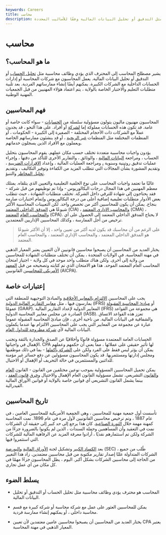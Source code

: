 ```yaml
---
keywords: Careers
title: محاسب
description: المحاسب هو محترف مالي معتمد يؤدي وظائف مثل التدقيق أو تحليل البيانات المالية وفقًا للأساليب المحددة.
---
```


# محاسب
## ما هو المحاسب؟

يشير مصطلح المحاسب إلى المحترف الذي يؤدي وظائف محاسبية مثل [تحليل الحساب](/account-analysis) أو التدقيق أو تحليل البيانات المالية. يعمل المحاسبون مع شركات المحاسبة أو إدارات الحسابات الداخلية مع الشركات الكبيرة. يمكنهم أيضًا إنشاء ممارساتهم الفردية. بعد تلبية متطلبات التعليم والاختبار الخاصة بالولاية ، يتم اعتماد هؤلاء المهنيين من قبل الجمعيات المهنية الوطنية.

## فهم المحاسبين

المحاسبون مهنيون ماليون يتولون مسؤولية سلسلة من [الحسابات](/account) - سواء كانت خاصة أو عامة. قد تكون هذه الحسابات مملوكة إما [لشركة](/corporation) أو أفراد. على هذا النحو ، قد يجدون عملاً مع الشركات ذات الأحجام المختلفة - الصغيرة إلى الكبيرة - الحكومات ، أو المنظمات المختلفة مثل المنظمات [غير الربحية](/non-profitorganization) ، أو قد ينشئون ممارساتهم الخاصة ويعملون مع الأفراد الذين يسجلون خدماتهم.

يؤدون واجبات محاسبية متعددة تختلف حسب مكان عملهم. يقوم المحاسبون بتحليل الحساب ، ومراجعة [البيانات المالية](/financial-statements) ، والوثائق ، والتقارير الأخرى للتأكد من دقتها ، وإجراء عمليات تدقيق روتينية وسنوية [،](/audit) ومراجعة العمليات المالية ، وإعداد [الإقرارات الضريبية](/taxreturn) ، وتقديم المشورة بشأن المجالات التي تتطلب المزيد من الكفاءة وتوفير التكاليف ، وتقديم [تحليل المخاطر](/risk-analysis) والتنبؤ.

غالبًا ما تعتمد واجبات المحاسب على نوع الخلفية التعليمية والتعيين الذي يتلقاه. يمتلك معظم المهنيين في هذا المجال درجات البكالوريوس - وإذا تم توظيفهم من قبل شركة - فقد يحتاجون إلى شهادة للترقي داخل الشركة. تختلف متطلبات الشهادة ، حيث تتطلب بعض الأدوار متطلبات تعليمية إضافية أعلى من درجة البكالوريوس وإتمام اختبارات صارمة بنجاح. يمكن أن يكون للمحاسبين أكثر من تخصص واحد. لكن التعيينات المحاسبية الأكثر شيوعًا هي [المدقق الداخلي المعتمد](/certified-internal-auditor) (CIA) ، [والمحاسب الإداري المعتمد](/cma) (CMA) ، [والمحاسب العام](/cpa) [المعتمد](/cpa) (CPA). لا يحتاج المدقق الداخلي المعتمد إلى الحصول على أي ترخيص من أجل الممارسة ، وكذلك المحاسبين الإداريين المعتمدين.

> على الرغم من أن محاسبك قد يكون لديه أكثر من تعيين واحد ، إلا أن الأكثر شيوعًا هو المدقق الداخلي المعتمد ، والمحاسب الإداري المعتمد ، والمحاسب العام المعتمد.

>

يختار العديد من المحاسبين أن يصبحوا محاسبين قانونيين لأن التعيين يعتبر المعيار الذهبي في مهنة المحاسبة. في الولايات المتحدة ، يمكن أن تختلف متطلبات الشهادة للمحاسبين من ولاية إلى أخرى. ولكن هناك متطلب واحد موحد في كل ولاية - اجتياز امتحان المحاسب العام المعتمد الموحد. هذا هو الامتحان الذي تم كتابته وتصحيحه من قبل [المعهد الأمريكي للمحاسبين](/american-institute-of-certified-public-accountants) القانونيين (AICPA).

## إعتبارات خاصة

يجب على المحاسبين [الالتزام بالمعايير الأخلاقية](/accountant-responsibility) والمبادئ التوجيهية للمنطقة التي يمارسون فيها ، مثل [معايير التقارير المالية الدولية](/ifrs) (IFRS) أو [مبادئ المحاسبة المقبولة](/gaap) عمومًا (GAAP). المعايير الدولية لإعداد التقارير المالية (IFRS) هي مجموعة من القواعد الصادرة عن مجلس معايير المحاسبة الدولية (IASB). تعزز هذه القواعد الاتساق والشفافية في البيانات المالية. من ناحية أخرى ، فإن مبادئ المحاسبة المقبولة عموماً عبارة عن مجموعة من المعايير التي يجب على المحاسبين الالتزام بها عندما يكملون البيانات المالية لأي [شركة مطروحة للتداول العام](/publiccompany).

الحسابات العامة المعتمدة مسؤولة قانونًا وأخلاقيًا عن الصدق والجدارة بالثقة وتجنب الإهمال في واجباتها. CPA لها تأثير حقيقي على عملائها ، مما يعني أن حكمهم وعملهم يمكن أن يؤثر ليس فقط على الفرد ولكن على [الشركة بأكملها](/company) - بما في ذلك موظفيها ومجلس إدارتها ومستثمريها. قد يكون المحاسبون مسؤولين عن دفع خسائر غير مؤمنة للدائنين والمستثمرين في حالة التحريف أو الإهمال أو الاحتيال.

يمكن تحميل المحاسبين المسؤولية بموجب نوعين مختلفين من القانون - القانون [العام والقانون](/common-law) التشريعي. تشمل مسؤولية القانون العام الإهمال والاحتيال [وخرق](/breach-of-contract) [قانون العقد](/breach-of-contract) ، بينما يشمل القانون التشريعي أي قوانين خاصة بالولاية أو قوانين الأوراق المالية الفيدرالية.

## تاريخ المحاسبين

تأسست أول جمعية مهنية للمحاسبين ، وهي الجمعية الأمريكية للمحاسبين العامين ، في عام 1887 ، وتم ترخيص محاسبين القانونيين لأول مرة في عام 1896. نمت المحاسبة كمهنة مهمة خلال [الثورة الصناعية](/industrial-revolution). كان هذا يرجع إلى حد كبير إلى حقيقة أن الشركات نمت في التعقيد وأن المساهمين وحملة السندات ، الذين لم يكونوا بالضرورة جزءًا من الشركة ولكن تم استثمارهم نقديًا ، أرادوا معرفة المزيد عن الرفاهية المالية للشركات التي استثمروا فيها.

بعد [الكساد الكبير](/great_depression) وتشكيل لجنة [الأوراق المالية](/sec) [والبورصة](/sec) (SEC) ، طُلب من جميع الشركات المتداولة علنًا إصدار تقارير مكتوبة من قبل محاسبين معتمدين. زاد هذا التغيير من الحاجة إلى محاسبين الشركات بشكل أكبر. اليوم ، يظل المحاسبون جزءًا مهمًا في كل مكان من أي عمل تجاري.

## يسلط الضوء

- المحاسب هو محترف يؤدي وظائف محاسبية مثل تحليل الحساب أو التدقيق أو تحليل البيانات المالية.

- يمكن للمحاسبين العثور على عمل مع شركة محاسبة أو شركة كبيرة مع قسم محاسبة داخلي ، أو يمكنهم إنشاء ممارسة فردية.

- يختار العديد من المحاسبين أن يصبحوا محاسبين عامين معتمدين لأن تعيين CPA يعتبر المعيار الذهبي في مهنة المحاسبة.

